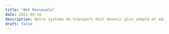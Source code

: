 ```yaml
---
title: "Bot Rennavelo"
date: 2021-09-16
description: Notre système de transport doit devenir plus adapté et adaptable au changement climatique. Les mobilités douces s'imposent alors comme un outil évident. Cette initiative vise à encourager la pratique du vélo à Rennes en postant des statistiques d'usage quotidiennement sur Twitter.
draft: false
---
```

